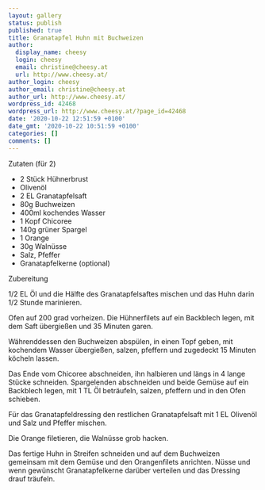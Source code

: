 ```yaml
---
layout: gallery
status: publish
published: true
title: Granatapfel Huhn mit Buchweizen
author:
  display_name: cheesy
  login: cheesy
  email: christine@cheesy.at
  url: http://www.cheesy.at/
author_login: cheesy
author_email: christine@cheesy.at
author_url: http://www.cheesy.at/
wordpress_id: 42468
wordpress_url: http://www.cheesy.at/?page_id=42468
date: '2020-10-22 12:51:59 +0100'
date_gmt: '2020-10-22 10:51:59 +0100'
categories: []
comments: []
---
```

<!-- wp:paragraph -->
Zutaten (für 2)
<!-- /wp:paragraph -->
<!-- wp:list -->
- 2 Stück Hühnerbrust
- Olivenöl
- 2 EL Granatapfelsaft
- 80g Buchweizen
- 400ml kochendes Wasser
- 1 Kopf Chicoree
- 140g grüner Spargel
- 1 Orange
- 30g Walnüsse
- Salz, Pfeffer
- Granatapfelkerne (optional)
<!-- /wp:list -->
<!-- wp:paragraph -->
Zubereitung
<!-- /wp:paragraph -->
<!-- wp:paragraph -->
1/2 EL Öl und die Hälfte des Granatapfelsaftes mischen und das Huhn darin 1/2 Stunde marinieren.
<!-- /wp:paragraph -->
<!-- wp:paragraph -->
Ofen auf 200 grad vorheizen. Die Hühnerfilets auf ein Backblech legen, mit dem Saft übergießen und 35 Minuten garen.
<!-- /wp:paragraph -->
<!-- wp:paragraph -->
Währenddessen den Buchweizen abspülen, in einen Topf geben, mit kochendem Wasser übergießen, salzen, pfeffern und zugedeckt 15 Minuten köcheln lassen.
<!-- /wp:paragraph -->
<!-- wp:paragraph -->
Das Ende vom Chicoree abschneiden, ihn halbieren und längs in 4 lange Stücke schneiden. Spargelenden abschneiden und beide Gemüse auf ein Backblech legen, mit 1 TL Öl beträufeln, salzen, pfeffern und in den Ofen schieben.
<!-- /wp:paragraph -->
<!-- wp:paragraph -->
Für das Granatapfeldressing den restlichen Granatapfelsaft mit 1 EL Olivenöl und Salz und Pfeffer mischen.
<!-- /wp:paragraph -->
<!-- wp:paragraph -->
Die Orange filetieren, die Walnüsse grob hacken.
<!-- /wp:paragraph -->
<!-- wp:paragraph -->
Das fertige Huhn in Streifen schneiden und auf dem Buchweizen gemeinsam mit dem Gemüse und den Orangenfilets anrichten. Nüsse und wenn gewünscht Granatapfelkerne darüber verteilen und das Dressing drauf träufeln.
<!-- /wp:paragraph -->
<!-- wp:image {"id":42470} -->
<figure class="wp-block-image"><img src="http://www.cheesy.at/wp-content/uploads/Granatapfel-Huhn-mit-Buchweizen-1.jpg" alt="" class="wp-image-42470"></figure>
<!-- /wp:image -->
